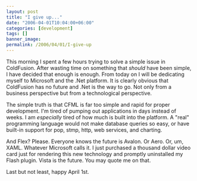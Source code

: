 ```yaml
---
layout: post
title: "I give up..."
date: "2006-04-01T10:04:00+06:00"
categories: [development]
tags: []
banner_image: 
permalink: /2006/04/01/I-give-up
---
```


This morning I spent a few hours trying to solve a simple issue in ColdFusion. After wasting time on something that <i>should</i> have been simple, I have decided that enough is enough. From today on I will be dedicating myself to Microsoft and the .Net platform. It is clearly obvious that ColdFusion has no future and .Net is the way to go. Not only from a business perspective but from a technological perspective. 

The simple truth is that CFML is far too simple and rapid for proper development. I'm tired of pumping out applications in days instead of weeks. I am <i>especially</i> tired of how much is built into the platform. A "real" programming language would not make database queries so easy, or have built-in support for pop, stmp, http, web services, and charting. 

And Flex? Please. Everyone knows the future is Avalon. Or Aero. Or, um, XAML. Whatever Microsoft calls it. I just purchased a thousand dollar video card just for rendering this new technology and promptly uninstalled my Flash plugin. Vista is the future. You may quote me on that.
<!--more-->
Last but not least, happy April 1st.